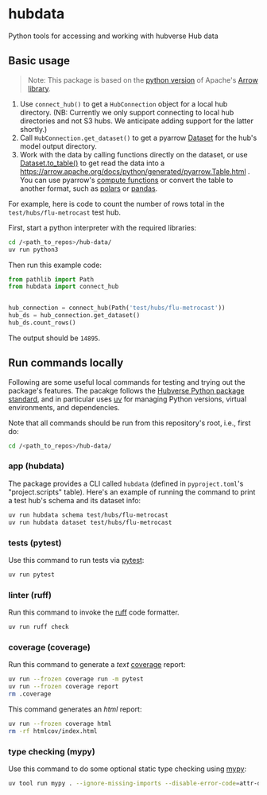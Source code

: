 # hubdata

Python tools for accessing and working with hubverse Hub data

## Basic usage

> Note: This package is based on the [python version](https://arrow.apache.org/docs/python/index.html) of Apache's [Arrow library](https://arrow.apache.org/docs/index.html).

1. Use `connect_hub()` to get a `HubConnection` object for a local hub directory. (NB: Currently we only support connecting to local hub directories and not S3 hubs. We anticipate adding support for the latter shortly.)
2. Call `HubConnection.get_dataset()` to get a pyarrow [Dataset](https://arrow.apache.org/docs/python/generated/pyarrow.dataset.Dataset.html) for the hub's model output directory.
3. Work with the data by calling functions directly on the dataset, or use [Dataset.to_table()](https://arrow.apache.org/docs/python/generated/pyarrow.dataset.Dataset.html#pyarrow.dataset.Dataset.to_table) to get read the data into a https://arrow.apache.org/docs/python/generated/pyarrow.Table.html . You can use pyarrow's [compute functions](https://arrow.apache.org/docs/python/compute.html) or convert the table to another format, such as [polars](https://docs.pola.rs/api/python/dev/reference/api/polars.from_arrow.html) or [pandas](https://arrow.apache.org/docs/python/generated/pyarrow.Table.html#pyarrow.Table.to_pandas).

For example, here is code to count the number of rows total in the `test/hubs/flu-metrocast` test hub.

First, start a python interpreter with the required libraries:

```bash
cd /<path_to_repos>/hub-data/
uv run python3
```

Then run this example code:

```python
from pathlib import Path
from hubdata import connect_hub


hub_connection = connect_hub(Path('test/hubs/flu-metrocast'))
hub_ds = hub_connection.get_dataset()
hub_ds.count_rows()
```

The output should be `14895`.

## Run commands locally

Following are some useful local commands for testing and trying out the package's features. The pacakge follows the [Hubverse Python package standard](https://docs.hubverse.io/en/latest/developer/python.html), and in particular uses [uv](https://docs.astral.sh/uv/) for managing Python versions, virtual environments, and dependencies.

Note that all commands should be run from this repository's root, i.e., first do:

```bash
cd /<path_to_repos>/hub-data/
```

### app (hubdata)

The package provides a CLI called `hubdata` (defined in `pyproject.toml`'s "project.scripts" table). Here's an example of running the command to print a test hub's schema and its dataset info:

```bash
uv run hubdata schema test/hubs/flu-metrocast
uv run hubdata dataset test/hubs/flu-metrocast
```

### tests (pytest)

Use this command to run tests via [pytest](https://docs.pytest.org/en/stable/):

```bash
uv run pytest
```

### linter (ruff)

Run this command to invoke the [ruff](https://github.com/astral-sh/ruff) code formatter.

```bash
uv run ruff check
```

### coverage (coverage)

Run this command to generate a _text_ [coverage](https://coverage.readthedocs.io/en/7.8.2/) report:

```bash
uv run --frozen coverage run -m pytest
uv run --frozen coverage report
rm .coverage
```

This command generates an _html_ report:

```bash
uv run --frozen coverage html
rm -rf htmlcov/index.html
```

### type checking (mypy)

Use this command to do some optional static type checking using [mypy](https://mypy-lang.org/):

```bash
uv tool run mypy . --ignore-missing-imports --disable-error-code=attr-defined
```
